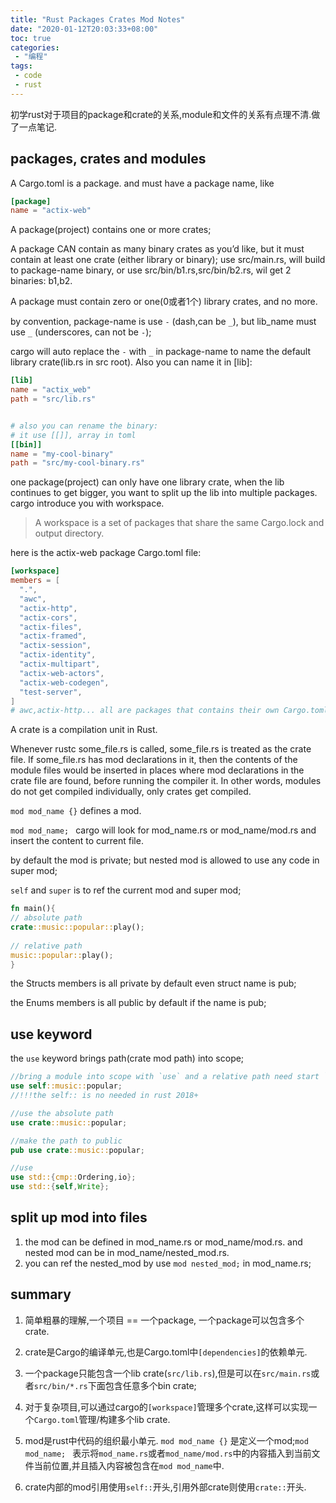 ```yaml
---
title: "Rust Packages Crates Mod Notes"
date: "2020-01-12T20:03:33+08:00"
toc: true
categories:
 - "编程"
tags:
 - code
 - rust
---
```


初学rust对于项目的package和crate的关系,module和文件的关系有点理不清.做了一点笔记.

<!--more-->

## packages, crates and modules  
A Cargo.toml is a package. and must have a package name, like 

```toml
[package]
name = "actix-web"
```

A package(project) contains one or more crates;

A package CAN contain as many binary crates as you’d like, but it must contain at least one crate (either library or binary);
use src/main.rs, will build to package-name binary, or use src/bin/b1.rs,src/bin/b2.rs, wil get 2 binaries: b1,b2.

A package must contain zero or one(0或者1个) library crates, and no more.

by convention, package-name is use `-` (dash,can be `_`), but lib_name must use `_` (underscores, can not be `-`);

cargo will auto replace the `-` with `_` in package-name to name the  default library crate(lib.rs in src root). Also you can name it in [lib]:


```toml
[lib]
name = "actix_web"
path = "src/lib.rs"


# also you can rename the binary:
# it use [[]], array in toml
[[bin]]
name = "my-cool-binary"
path = "src/my-cool-binary.rs"
```

one package(project) can only have one library crate, when the lib continues to get bigger, you want to split up the lib into multiple packages.
cargo introduce you with workspace.

> A workspace is a set of packages that share the same Cargo.lock and output directory.

here is the actix-web package Cargo.toml file:

```toml
[workspace]
members = [
  ".",
  "awc",
  "actix-http",
  "actix-cors",
  "actix-files",
  "actix-framed",
  "actix-session",
  "actix-identity",
  "actix-multipart",
  "actix-web-actors",
  "actix-web-codegen",
  "test-server",
]
# awc,actix-http... all are packages that contains their own Cargo.toml and src/lib.rs; 
``` 


A crate is a compilation unit in Rust. 

Whenever rustc some_file.rs is called, some_file.rs is treated as the crate file. 
If some_file.rs has mod declarations in it, then the contents of the module files would be inserted 
in places where mod declarations in the crate file are found, before running the compiler it. 
In other words, modules do not get compiled individually, only crates get compiled.

`mod mod_name {}` defines a mod.

`mod mod_name; ` cargo will look for mod_name.rs or mod_name/mod.rs and insert the content to current file.

by default the mod is private; but nested mod is allowed to use any code in super mod;

`self` and `super` is to ref the current mod and super mod;

```rust
fn main(){
// absolute path
crate::music::popular::play();
          
// relative path
music::popular::play();
}
```

the Structs members is all private by default even struct name is pub;

the Enums members is all public by default if the name is pub; 

## use keyword

the `use` keyword brings path(crate mod path) into scope;

```rust
//bring a module into scope with `use` and a relative path need start `self`:
use self::music::popular;
//!!!the self:: is no needed in rust 2018+

//use the absolute path
use crate::music::popular;

//make the path to public
pub use crate::music::popular;

//use
use std::{cmp::Ordering,io};
use std::{self,Write};
```

## split up mod into files
1. the mod can be defined in mod_name.rs or mod_name/mod.rs. and nested mod can be in mod_name/nested_mod.rs.
2. you can ref the nested_mod by use `mod nested_mod;` in mod_name.rs;





## summary

1. 简单粗暴的理解,一个项目 == 一个package, 一个package可以包含多个crate. 
2. crate是Cargo的编译单元,也是Cargo.toml中`[dependencies]`的依赖单元.
3. 一个package只能包含一个lib crate(`src/lib.rs`),但是可以在`src/main.rs`或者`src/bin/*.rs`下面包含任意多个bin crate;
4. 对于复杂项目,可以通过cargo的`[workspace]`管理多个crate,这样可以实现一个`Cargo.toml`管理/构建多个lib crate.

5. mod是rust中代码的组织最小单元. `mod mod_name {}` 是定义一个mod;`mod mod_name; ` 表示将`mod_name.rs`或者`mod_name/mod.rs`中的内容插入到当前文件当前位置,并且插入内容被包含在`mod mod_name`中.
6. crate内部的mod引用使用`self::`开头,引用外部crate则使用`crate::`开头.

